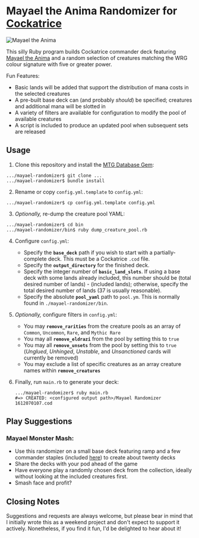 # Mayael the Anima Randomizer for [Cockatrice](https://cockatrice.github.io/)

![Mayael the Anima](https://c1.scryfall.com/file/scryfall-cards/normal/front/3/0/309d95ad-e46c-4407-894d-d4cfdc7017f8.jpg?1562905228 "Mayael the Anima")

This silly Ruby program builds Cockatrice commander deck featuring [Mayael the Anima](https://gatherer.wizards.com/Pages/Card/Details.aspx?multiverseid=376407) and a random selection of creatures matching the WRG colour signature with five or greater power.

Fun Features:
* Basic lands will be added that support the distribution of mana costs in the selected creatures
* A pre-built base deck can (and probably *should*) be specified; creatures and additional mana will be slotted in
* A variety of filters are available for configuration to modify the pool of available creatures
* A script is included to produce an updated pool when subsequent sets are released

## Usage

1. Clone this repository and install the [MTG Database Gem](https://github.com/sgtFloyd/mtg-db):

  ```terminal
  .../mayael-randomizer$ git clone ...
  .../mayael-randomizer$ bundle install
  ```

2. Rename or copy `config.yml.template` to `config.yml`:

  ```terminal
  .../mayael-randomizer$ cp config.yml.template config.yml
  ```

3. *Optionally,* re-dump the creature pool YAML:

  ```terminal
  .../mayael-randomizer$ cd bin
  .../mayael-randomizer/bin$ ruby dump_creature_pool.rb
  ```

4. Configure `config.yml`:
   * Specify the **`base_deck`** path if you wish to start with a partially-complete deck.  This must be a Cockatrice `.cod` file.
   * Specify the **`output_directory`** for the finished deck.
   * Specify the integer number of **`basic_land_slots`**.  If using a base deck with some lands already included, this number should be (total desired number of lands) - (included lands); otherwise, specify the total desired number of lands (37 is usually reasonable).
   * Specify the absolute **`pool_yaml`** path to `pool.ym`.  This is normally found in `./mayael-randomizer/bin`.

5. *Optionally,* configure filters in `config.yml`:
   * You may **`remove_rarities`** from the creature pools as an array of `Common`, `Uncommon`, `Rare`, and `Mythic Rare`
   * You may all **`remove_eldrazi`** from the pool by setting this to `true`
   * You may all **`remove_unsets`** from the pool by setting this to `true` (*Unglued*, *Unhinged*, *Unstable*, and *Unsanctioned* cards will currently be removed)
   * You may exclude a list of specific creatures as an array creature names within **`remove_creatures`**

6. Finally, run `main.rb` to generate your deck:
   ```terminal
   .../mayael-randomizer$ ruby main.rb
   #=> CREATED: <configured output path>/Mayael Randomizer 1612070107.cod
   ```

## Play Suggestions

### Mayael Monster Mash:

* Use this randomizer on a small base deck featuring ramp and a few commander staples (included [here](./sample_base_decks/base.cod)) to create about twenty decks
* Share the decks with your pod ahead of the game
* Have everyone play a randomly chosen deck from the collection, ideally without looking at the included creatures first.
* Smash face and profit?

## Closing Notes
Suggestions and requests are always welcome, but please bear in mind that I initially wrote this as a weekend project and don't expect to support it actively.  Nonetheless, if you find it fun, I'd be delighted to hear about it!
